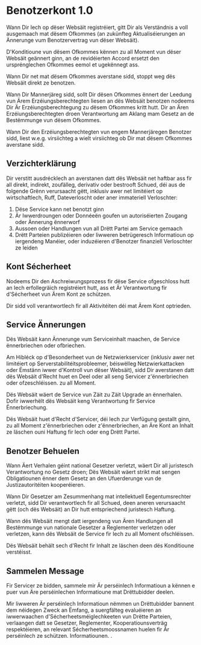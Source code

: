 # Benotzerkont 1.0

Wann Dir Iech op dëser Websäit registréiert, gitt Dir als Verständnis a voll ausgemaach mat dësem Ofkommes (an zukünfteg Aktualiséierungen an Ännerunge vum Benotzervertrag vun dëser Websäit).

D'Konditioune vun dësem Ofkommes kënnen zu all Moment vun dëser Websäit geännert ginn, an de revidéierten Accord ersetzt den ursprénglechen Ofkommes eemol et ugekënnegt ass.

Wann Dir net mat dësem Ofkommes averstane sidd, stoppt weg dës Websäit direkt ze benotzen.

Wann Dir Mannerjäreg sidd, sollt Dir dësen Ofkommes ënnert der Leedung vun Ärem Erzéiungsberechtegten liesen an dës Websäit benotzen nodeems Dir Är Erzéiungsberechtegung zu dësem Ofkommes kritt hutt. Dir an Ären Erzéiungsberechtegten droen Verantwortung am Aklang mam Gesetz an de Bestëmmunge vun dësem Ofkommes.

Wann Dir den Erzéiungsberechtegten vun engem Mannerjäregen Benotzer sidd, liest w.e.g. virsiichteg a wielt virsiichteg ob Dir mat dësem Ofkommes averstane sidd.

## Verzichterklärung

Dir verstitt ausdrécklech an averstanen datt dës Websäit net haftbar ass fir all direkt, indirekt, zoufälleg, derivativ oder bestrooft Schued, déi aus de folgende Grënn verursaacht gëtt, inklusiv awer net limitéiert op wirtschaftlech, Ruff, Dateverloscht oder aner immateriell Verloschter:

1. Dëse Service kann net benotzt ginn
1. Är Iwwerdroungen oder Donnéeën goufen un autoriséierten Zougang oder Ännerung ënnerworf
1. Aussoen oder Handlungen vun all Drëtt Partei am Service gemaach
1. Drëtt Parteien publizéieren oder liwweren betrügeresch Informatioun op iergendeng Manéier, oder induzéieren d'Benotzer finanziell Verloschter ze leiden

## Kont Sécherheet

Nodeems Dir den Aschreiwungsprozess fir dëse Service ofgeschloss hutt an Iech erfollegräich registréiert hutt, ass et Är Verantwortung fir d'Sécherheet vun Ärem Kont ze schützen.

Dir sidd voll verantwortlech fir all Aktivitéiten déi mat Ärem Kont optrieden.

## Service Ännerungen

Dës Websäit kann Ännerunge vum Serviceinhalt maachen, de Service ënnerbriechen oder ofbriechen.

Am Hibléck op d'Besonderheet vun de Netzwierkservicer (inklusiv awer net limitéiert op Serverstabilitéitsprobleemer, béiswëlleg Netzwierkattacken oder Ëmstänn iwwer d'Kontroll vun dëser Websäit), sidd Dir averstanen datt dës Websäit d'Recht huet en Deel oder all seng Servicer z'ënnerbriechen oder ofzeschléissen. zu all Moment.

Dës Websäit wäert de Service vun Zäit zu Zäit Upgrade an ënnerhalen. Dofir iwwerhëlt dës Websäit keng Verantwortung fir Service Ënnerbriechung.

Dës Websäit huet d'Recht d'Servicer, déi Iech zur Verfügung gestallt ginn, zu all Moment z'ënnerbriechen oder z'ënnerbriechen, an Äre Kont an Inhalt ze läschen ouni Haftung fir Iech oder eng Drëtt Partei.

## Benotzer Behuelen

Wann Äert Verhalen géint national Gesetzer verletzt, wäert Dir all juristesch Verantwortung no Gesetz droen; Dës Websäit wäert strikt mat sengen Obligatiounen ënner dem Gesetz an den Ufuerderunge vun de Justizautoritéiten kooperéieren.

Wann Dir Gesetzer am Zesummenhang mat intellektuell Eegentumsrechter verletzt, sidd Dir verantwortlech fir all Schued, deen aneren verursaacht gëtt (och dës Websäit) an Dir hutt entspriechend juristesch Haftung.

Wann dës Websäit mengt datt iergendeng vun Ären Handlungen all Bestëmmunge vun nationale Gesetzer a Reglementer verletzen oder verletzen, kann dës Websäit de Service fir Iech zu all Moment ofschléissen.

Dës Websäit behält sech d'Recht fir Inhalt ze läschen deen dës Konditioune verstéisst.

## Sammelen Message

Fir Servicer ze bidden, sammele mir Är perséinlech Informatioun a kënnen e puer vun Äre perséinlechen Informatioune mat Drëttubidder deelen.

Mir liwweren Är perséinlech Informatioun nëmmen un Drëttubidder bannent dem néidegen Zweck an Ëmfang, a suergfälteg evaluéieren an iwwerwaachen d'Sécherheetsméiglechkeeten vun Drëtte Parteien, verlaangen datt se Gesetzer, Reglementer, Kooperatiounsverträg respektéieren, an relevant Sécherheetsmoossnamen huelen fir Är perséinlech ze schützen. Informatiounen. .
